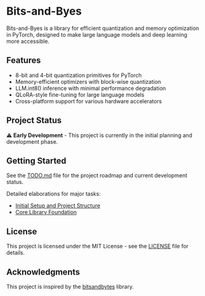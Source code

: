 # Bits-and-Byes

Bits-and-Byes is a library for efficient quantization and memory optimization in PyTorch, designed to make large language models and deep learning more accessible.

## Features

- 8-bit and 4-bit quantization primitives for PyTorch
- Memory-efficient optimizers with block-wise quantization
- LLM.int8() inference with minimal performance degradation
- QLoRA-style fine-tuning for large language models
- Cross-platform support for various hardware accelerators

## Project Status

⚠️ **Early Development** - This project is currently in the initial planning and development phase.

## Getting Started

See the [TODO.md](TODO.md) file for the project roadmap and current development status.

Detailed elaborations for major tasks:
- [Initial Setup and Project Structure](task1_initial_setup.md)
- [Core Library Foundation](task2_core_library.md)

## License

This project is licensed under the MIT License - see the [LICENSE](LICENSE) file for details.

## Acknowledgments

This project is inspired by the [bitsandbytes](https://github.com/bitsandbytes-foundation/bitsandbytes) library. 
